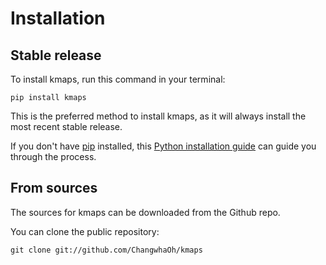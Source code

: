 # Installation

## Stable release

To install kmaps, run this command in your terminal:

```
pip install kmaps
```

This is the preferred method to install kmaps, as it will always install the most recent stable release.

If you don't have [pip](https://pip.pypa.io) installed, this [Python installation guide](http://docs.python-guide.org/en/latest/starting/installation/) can guide you through the process.

## From sources

The sources for kmaps can be downloaded from the Github repo.

You can clone the public repository:

```
git clone git://github.com/ChangwhaOh/kmaps
```
